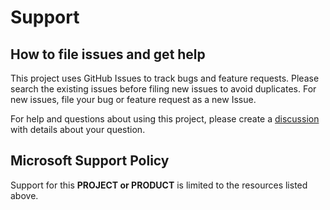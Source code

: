 # Support

## How to file issues and get help

This project uses GitHub Issues to track bugs and feature requests. Please search the existing
issues before filing new issues to avoid duplicates.  For new issues, file your bug or
feature request as a new Issue.

For help and questions about using this project, please create a [discussion](https://github.com/microsoft/azuredatastudio-sqlite/discussions) with details about your question.

## Microsoft Support Policy

Support for this **PROJECT or PRODUCT** is limited to the resources listed above.
